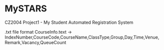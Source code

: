 # MySTARS
CZ2004 Project1 - My Student Automated Registration System 

.txt file format
CourseInfo.text -> IndexNumber,CourseCode,CourseName,ClassType,Group,Day,Time,Venue,Remark,Vacancy,QueueCount

